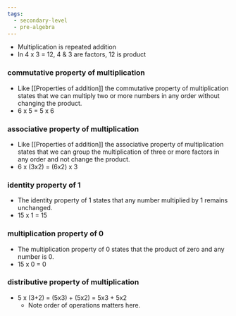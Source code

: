 ```yaml
---
tags:
  - secondary-level
  - pre-algebra
---
```

- Multiplication is repeated addition
- In 4 x 3 = 12, 4 & 3 are factors, 12 is product

### commutative property of multiplication

- Like [[Properties of addition]] the commutative property of multiplication states that we can multiply two or more numbers in any order without changing the product.
- 6 x 5 = 5 x 6

### associative property of multiplication

- Like [[Properties of addition]] the associative property of multiplication states that we can group the multiplication of three or more factors in any order and not change the product.
- 6 x (3x2) = (6x2) x 3

### identity property of 1

- The identity property of 1 states that any number multiplied by 1 remains unchanged.
- 15 x 1 = 15

### multiplication property of 0

- The multiplication property of 0 states that the product of zero and any number is 0.
- 15 x 0 = 0

### distributive property of multiplication

- 5 x (3+2) = (5x3) + (5x2)  = 5x3 + 5x2 
  - Note order of operations matters here.

